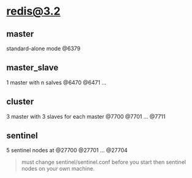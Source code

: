 # redis@3.2

## master

standard-alone mode @6379

## master_slave

1 master with n salves @6470 @6471 ...

## cluster

3 master with 3 slaves for each master @7700 @7701 ... @7711

## sentinel

5 sentinel nodes at @27700 @27701 ... @27704

> must change sentinel/sentinel.conf before you start then sentinel nodes on your own machine.
